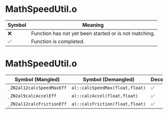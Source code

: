 # MathSpeedUtil.o
| Symbol | Meaning 
| ------------- | ------------- 
| :x: | Function has not yet been started or is not matching. 
| :white_check_mark: | Function is completed. 


# MathSpeedUtil.o
| Symbol (Mangled) | Symbol (Demangled) | Decompiled? |
| ------------- |  ------------- | ------------- |
| `_ZN2al12calcSpeedMaxEff` | `al::calcSpeedMax(float,float)` | :white_check_mark: |
| `_ZN2al9calcAccelEff` | `al::calcAccel(float,float)` | :white_check_mark: |
| `_ZN2al12calcFrictionEff` | `al::calcFriction(float,float)` | :white_check_mark: |
